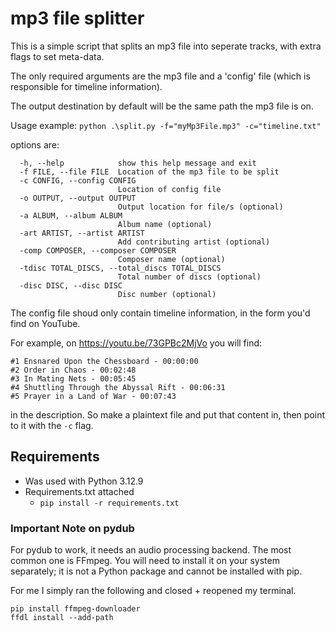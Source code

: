 # mp3 file splitter
This is a simple script that splits an mp3 file into seperate tracks, with extra flags to set meta-data.

The only required arguments are the mp3 file and a 'config' file (which is responsible for timeline information).

The output destination by default will be the same path the mp3 file is on.

Usage example:
`python .\split.py -f="myMp3File.mp3" -c="timeline.txt"`

options are:
```
  -h, --help            show this help message and exit
  -f FILE, --file FILE  Location of the mp3 file to be split
  -c CONFIG, --config CONFIG
                        Location of config file
  -o OUTPUT, --output OUTPUT
                        Output location for file/s (optional)
  -a ALBUM, --album ALBUM
                        Album name (optional)
  -art ARTIST, --artist ARTIST
                        Add contributing artist (optional)
  -comp COMPOSER, --composer COMPOSER
                        Composer name (optional)
  -tdisc TOTAL_DISCS, --total_discs TOTAL_DISCS
                        Total number of discs (optional)
  -disc DISC, --disc DISC
                        Disc number (optional)
```

The config file shoud only contain timeline information, in the form you'd find on YouTube.

For example, on https://youtu.be/73GPBc2MjVo you will find:
```
#1 Ensnared Upon the Chessboard - 00:00:00
#2 Order in Chaos - 00:02:48
#3 In Mating Nets - 00:05:45
#4 Shuttling Through the Abyssal Rift - 00:06:31
#5 Prayer in a Land of War - 00:07:43
```
in the description. So make a plaintext file and put that content in, then point to it with the `-c` flag.

## Requirements
 - Was used with Python 3.12.9
 - Requirements.txt attached 
   - `pip install -r requirements.txt`

### Important Note on pydub
For pydub to work, it needs an audio processing backend. The most common one is FFmpeg. You will need to install it on your system separately; it is not a Python package and cannot be installed with pip.

For me I simply ran the following and closed + reopened my terminal.
```
pip install ffmpeg-downloader
ffdl install --add-path
```




